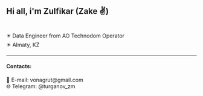  <h2> Hi all, i'm Zulfikar (Zake ✌)  </h2> <br>
✴️ Data Engineer from AO Technodom Operator <br>
✴️ Almaty, KZ <br>
<hr>
<h4>Contacts:</h4>
📧 E-mail: vonagrut@gmail.com <br>
🌐 Telegram: @turganov_zm
